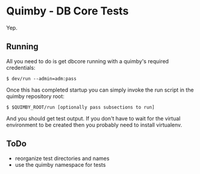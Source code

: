 Quimby - DB Core Tests
======================

Yep.

Running
-------

All you need to do is get dbcore running with a quimby's required credentials:

    $ dev/run --admin=adm:pass

Once this has completed startup you can simply invoke the run script in the
quimby repository root:

    $ $QUIMBY_ROOT/run [optionally pass subsections to run]

And you should get test output. If you don't have to wait for the virtual
environment to be created then you probably need to install virtualenv.


ToDo
----

* reorganize test directories and names
* use the quimby namespace for tests

